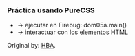 ### Práctica usando PureCSS
* -> ejecutar en Firebug: dom05a.main()
* -> interactuar con los elementos HTML

Original by: [HBA](http://hernandezblasantonio.bitbucket.org/hpw/documentacion/cliente/dom/practicas/#prctica05).
